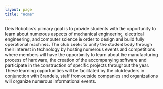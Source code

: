 ```yaml
---
layout: page
title: "Home"
---
```


Deis Robotics’s primary goal is to provide students with the opportunity to learn about numerous aspects of mechanical engineering, electrical engineering, and computer science in order to design and build fully operational machines.
The club seeks to unify the student body through their interest in technology by hosting numerous events and competitions where members will have the opportunity to learn about the manufacturing process of hardware, the creation of the accompanying software and participate in the construction of specific projects throughout the year. These learning opportunities will be facilitated by the club leaders in conjunction with Brandeis, staff from outside companies and organizations will organize numerous informational events.
